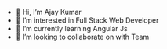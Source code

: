 - 👋 Hi, I’m Ajay Kumar 
- 👀 I’m interested in Full Stack Web Developer
- 🌱 I’m currently learning Angular Js
- 💞️ I’m looking to collaborate on with Team



